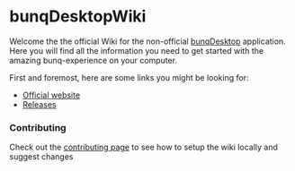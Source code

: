 # bunqDesktopWiki

Welcome the the official Wiki for the non-official [bunqDesktop](https://github.com/BunqCommunity/bunqDesktop) application.
Here you will find all the information you need to get started with the amazing bunq-experience on your computer.

First and foremost, here are some links you might be looking for:

 - [Official website](https://bunqdesk.top)
 - [Releases](https://github.com/BunqCommunity/bunqDesktop/releases/latest)

### Contributing
Check out the [contributing page](https://github.com/BunqCommunity/bunqDesktopWiki/blob/master/CONTRIBUTING.md) to see how to setup the wiki locally and suggest changes
